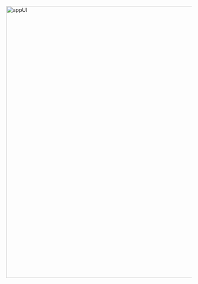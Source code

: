 <img width="740" alt="appUI" src="https://github.com/user-attachments/assets/7dfee63c-2a1a-4aea-83e2-cd571171d3b2">

